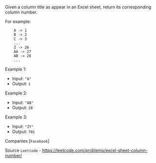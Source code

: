 Given a column title as appear in an Excel sheet, return its corresponding column number.

For example:

```
    A -> 1
    B -> 2
    C -> 3
    ...
    Z -> 26
    AA -> 27
    AB -> 28 
    ...
```
    
Example 1:

- Input: `"A"`
- Output: `1`

Example 2:

- Input: `"AB"`
- Output: `28`

Example 3:

- Input: `"ZY"`
- Output: `701`

Companies [`Facebook`]

Source `Leetcode` - https://leetcode.com/problems/excel-sheet-column-number/
